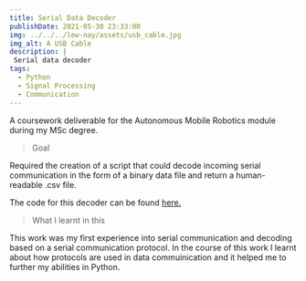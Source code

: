 ```yaml
---
title: Serial Data Decoder
publishDate: 2021-05-30 23:33:00
img: ../../../lew-nay/assets/usb_cable.jpg
img_alt: A USB Cable
description: |
 Serial data decoder 
tags:
  - Python
  - Signal Processing
  - Communication
---
```


A coursework deliverable for the Autonomous Mobile Robotics module during my MSc degree.

>Goal

Required the creation of a script that could decode incoming serial communication in the form of a binary data file and return a human-readable .csv file.

The code for this decoder can be found <a href="https://github.com/lew-nay/AutonomousMobileRobotics_CW1">here.</a>

> What I learnt in this

This work was my first experience into serial communication and decoding based on a serial communication protocol. In the course of this work I learnt about how protocols are used in data commuinication and it helped me to further my abilities in Python.
